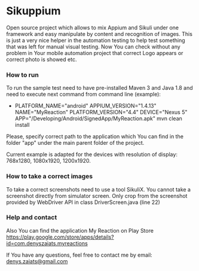 # Sikuppium
Open source project which allows to mix Appium and Sikuli under one framework and easy manipulate by content and recognition of images.
This is just a very nice helper in the automation testing to help test something that was left for manual visual testing.
Now You can check without any problem in Your mobile automation project that correct Logo appears or correct photo is showed etc.

### How to run
To run the sample test need to have pre-installed Maven 3 and Java 1.8 and need to execute next command from command line (example):
 - PLATFORM_NAME="android" APPIUM_VERSION="1.4.13" NAME="MyReaction" PLATFORM_VERSION="4.4" DEVICE="Nexus 5" APP="/Developing/Android/SignedApp/MyReaction.apk" mvn clean install

Please, specify correct path to the application which You can find in the folder "app" under the main parent folder of the project.

Current example is adapted for the devices with resolution of display: 768x1280, 1080x1920, 1200x1920.

### How to take a correct images
To take a correct screenshots need to use a tool SikuliX. You cannot take a screenshot directly from simulator screen. Only crop from the
screenshot provided by WebDriver API in class DriverScreen.java (line 22)

### Help and contact
Also You can find the application My Reaction on Play Store https://play.google.com/store/apps/details?id=com.denyszaiats.myreactions

If You have any questions, feel free to contact me by email: denys.zaiats@gmail.com